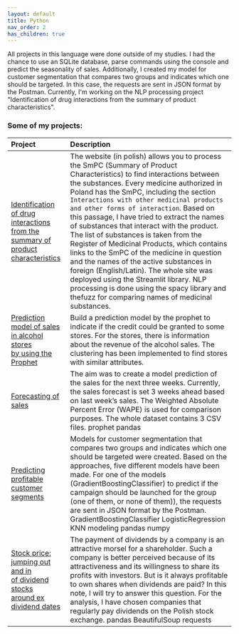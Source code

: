 ```yaml
---
layout: default
title: Python
nav_order: 2
has_children: true
---
```


All projects in this language were done outside of my studies. I had the chance to use an SQLite database, parse commands using the console and predict the seasonality of sales. Additionally, I created my model for customer segmentation that compares two groups and indicates which one should be targeted. In this case, the requests are sent in JSON format by the Postman. Currently, I'm working on the NLP processing project "Identification of drug interactions from the summary of product characteristics".

### Some of my projects:

|Project|Description|
|:---|:---|
|[Identification of drug interactions <br> from the summary of product characteristics](https://share.streamlit.io/kamilkandzia/streamlit_drugs/main)|The website (in polish) allows you to process the SmPC (Summary of Product Characteristics) to find interactions between the substances. Every medicine authorized in Poland has the SmPC, including the section `Interactions with other medicinal products and other forms of interaction`. Based on this passage, I have tried to extract the names of substances that interact with the product. The list of substances is taken from the Register of Medicinal Products, which contains links to the SmPC of the medicine in question and the names of the active substances in foreign (English/Latin). The whole site was deployed using the <span class="label label-green">Streamlit</span> library. <span class="label label-green">NLP processing</span> is done using the <span class="label label-green">spacy</span> library and <span class="label label-green">thefuzz</span> for comparing names of medicinal substances.|
|[Prediction model of sales in alcohol stores <br> by using the Prophet](https://kamilkandzia.github.io/prophet/)|Build a prediction model by the <span class="label label-green">prophet</span> to indicate if the credit could be granted to some stores. For the stores, there is information about the revenue of the alcohol sales. The clustering has been implemented to find stores with similar attributes.|
|[Forecasting of sales](https://kamilkandzia.github.io/forecasting/)|The aim was to create a model prediction of the sales for the next three weeks. Currently, the sales forecast is set 3 weeks ahead based on last week’s sales. The Weighted Absolute Percent Error (WAPE) is used for comparison purposes. The whole dataset contains 3 CSV files. <span class="label label-green">prophet</span> <span class="label label-green">pandas</span>|
|[Predicting profitable customer segments](https://kamilkandzia.github.io/customer_segments/)|Models for customer segmentation that compares two groups and indicates which one should be targeted were created. Based on the approaches, five different models have been made. For one of the models (GradientBoostingClassifier) to predict if the campaign should be launched for the group (one of them, or none of them)), the requests are sent in JSON format by the Postman. <span class="label label-green">GradientBoostingClassifier</span> <span class="label label-green">LogisticRegression</span> <span class="label label-green">KNN</span> <span class="label label-green">modeling</span>  <span class="label label-green">pandas</span> <span class="label label-green">numpy</span>|
|[Stock price: jumping out and in <br> of dividend stocks <br> around ex dividend dates](https://kamilkandzia.github.io/stock/)|The payment of dividends by a company is an attractive morsel for a shareholder. Such a company is better perceived because of its attractiveness and its willingness to share its profits with investors. But is it always profitable to own shares when dividends are paid? In this note, I will try to answer this question. For the analysis, I have chosen companies that regularly pay dividends on the Polish stock exchange. <span class="label label-green">pandas</span> <span class="label label-green">BeautifulSoup</span> <span class="label label-green">requests</span> |

